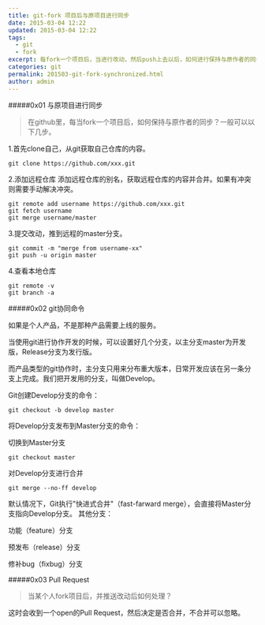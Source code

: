 ```yaml
---
title: git-fork 项目后与原项目进行同步
date: 2015-03-04 12:22
updated: 2015-03-04 12:22
tags: 
  - git
  - fork
excerpt: 每fork一个项目后，当进行改动，然后push上去以后，如何进行保持与原作者的同步，以及git的一些协同命令和Pull Request。
categories: git
permalink: 201503-git-fork-synchronized.html
author: admin
---
```



#####0x01 与原项目进行同步

>在github里，每当fork一个项目后，如何保持与原作者的同步？一般可以以下几步。

1.首先clone自己，从git获取自己仓库的内容。

    git clone https://github.com/xxx.git

2.添加远程仓库
添加远程仓库的别名，获取远程仓库的内容并合并。如果有冲突则需要手动解决冲突。

    git remote add username https://github.com/xxx.git
    git fetch username
    git merge username/master

3.提交改动，推到远程的master分支。

    git commit -m "merge from username-xx"
    git push -u origin master

4.查看本地仓库

    git remote -v
    git branch -a

#####0x02 git协同命令

如果是个人产品，不是那种产品需要上线的服务。

当使用git进行协作开发的时候，可以设置好几个分支，以主分支master为开发版，Release分支为发行版。

而产品类型的git协作时，主分支只用来分布重大版本，日常开发应该在另一条分支上完成。我们把开发用的分支，叫做Develop。

Git创建Develop分支的命令：
	
	git checkout -b develop master
将Develop分支发布到Master分支的命令：

切换到Master分支

	git checkout master
对Develop分支进行合并

	git merge --no-ff develop
默认情况下，Git执行"快进式合并"（fast-farward merge），会直接将Master分支指向Develop分支。
其他分支：

功能（feature）分支

预发布（release）分支

修补bug（fixbug）分支

#####0x03 Pull Request

>当某个人fork项目后，并推送改动后如何处理？

这时会收到一个open的Pull Request，然后决定是否合并，不合并可以忽略。